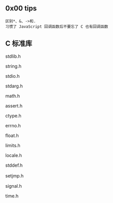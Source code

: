 ## 0x00 tips

    区别*、&、->和.
    习惯了 JavaScript 回调函数后不要忘了 C 也有回调函数

## C 标准库
stdlib.h

string.h

stdio.h

stdarg.h

math.h

assert.h 

ctype.h

errno.h

float.h

limits.h

locale.h

stddef.h

setjmp.h　

signal.h

time.h


